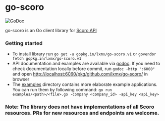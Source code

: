 go-scoro
========

[![GoDoc](https://godoc.org/github.com/lxmx/go-scoro?status.png)](https://godoc.org/github.com/lxmx/go-scoro)

go-scoro is an Go client library for [Scoro API](https://api.scoro.com/api/)

### Getting started

- To install library run `go get -u gopkg.in/lxmx/go-scoro.v1` or `govendor fetch gopkg.in/lxmx/go-scoro.v1`
- API documentation and examples are available via [godoc](https://godoc.org/github.com/lxmx/go-scoro). If you need to check documentation locally before commit, run `godoc -http ":6060"` and open [http://localhost:6060/pkg/github.com/lxmx/go-scoro/](http://localhost:6060/pkg/github.com/lxmx/go-scoro/) in browser
- The [examples](./examples) directory contains more elaborate example applications. You can run them by following command: `go run examples/<path>/<file>.go -company <company_id> -api_key <api_key>`

### Note: The library does not have implementations of all Scoro resources. PRs for new resources and endpoints are welcome.